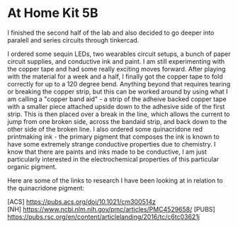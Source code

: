 # At Home Kit 5B  

I finished the second half of the lab and also decided to go deeper into paralell and series circuits through tinkercad.

I ordered some sequin LEDs, two wearables circuit setups, a bunch of paper circuit supplies, and conductive ink and paint. I am still experimenting with the copper tape and had some really exciting moves forward. After playing with the material for a week and a half, I finally got the copper tape to fold correctly for up to a 120 degree bend. Anything beyond that requires tearing or breaking the copper strip, but this can be worked around by using what I am calling a "copper band aid" - a strip of the adheive backed copper tape with a smaller piece attached upside down to the adhesive side of the first strip. This is then placed over a break in the line, which allows the current to jump from one broken side, across the bandaid strip, and back down to the other side of the broken line.  I also ordered some quinacridone red printmaking ink - the primary pigment that composes the ink is known to have some extremely strange conductive properties due to chemistry. I know that there are paints and inks made to be conductive, I am just particularly interested in the electrochemical properties of this particular organic pigment.  

Here are some of the links to research I have been looking at in relation to the quinacridone pigment:

[ACS] <https://pubs.acs.org/doi/10.1021/cm300514z>  
[NH] <https://www.ncbi.nlm.nih.gov/pmc/articles/PMC4529658/>
[PUBS] <https://pubs.rsc.org/en/content/articlelanding/2016/tc/c6tc03621j>  
